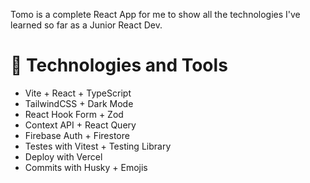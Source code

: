 Tomo is a complete React App for me to show all the technologies I've learned so far as a Junior React Dev.

# 🚀 Technologies and Tools

- Vite + React + TypeScript
- TailwindCSS + Dark Mode
- React Hook Form + Zod
- Context API + React Query
- Firebase Auth + Firestore
- Testes with Vitest + Testing Library
- Deploy with Vercel
- Commits with Husky + Emojis
